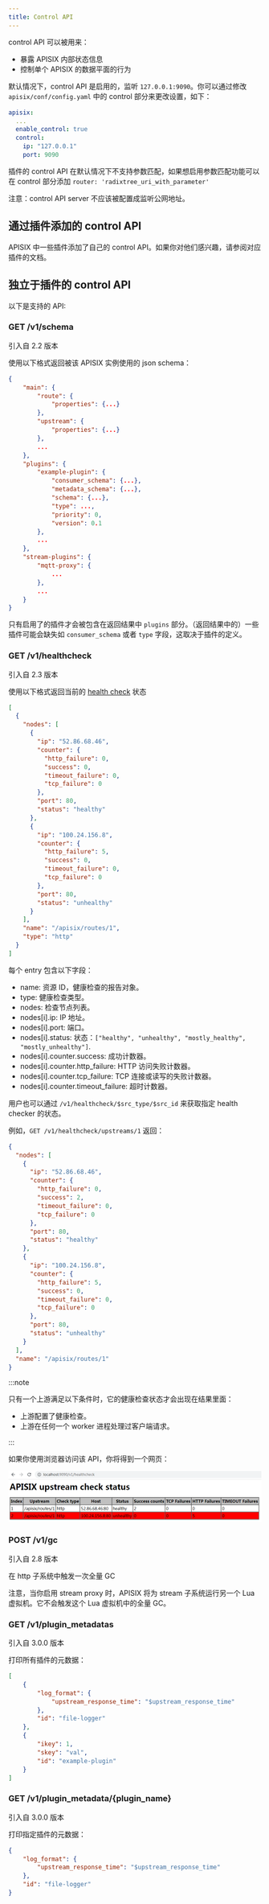 ```yaml
---
title: Control API
---
```


<!--
#
# Licensed to the Apache Software Foundation (ASF) under one or more
# contributor license agreements.  See the NOTICE file distributed with
# this work for additional information regarding copyright ownership.
# The ASF licenses this file to You under the Apache License, Version 2.0
# (the "License"); you may not use this file except in compliance with
# the License.  You may obtain a copy of the License at
#
#     http://www.apache.org/licenses/LICENSE-2.0
#
# Unless required by applicable law or agreed to in writing, software
# distributed under the License is distributed on an "AS IS" BASIS,
# WITHOUT WARRANTIES OR CONDITIONS OF ANY KIND, either express or implied.
# See the License for the specific language governing permissions and
# limitations under the License.
#
-->

control API 可以被用来：

* 暴露 APISIX 内部状态信息
* 控制单个 APISIX 的数据平面的行为

默认情况下，control API 是启用的，监听 `127.0.0.1:9090`。你可以通过修改 `apisix/conf/config.yaml` 中的 control 部分来更改设置，如下：

```yaml
apisix:
  ...
  enable_control: true
  control:
    ip: "127.0.0.1"
    port: 9090
```

插件的 control API 在默认情况下不支持参数匹配，如果想启用参数匹配功能可以在 control 部分添加 `router: 'radixtree_uri_with_parameter'`

注意：control API server 不应该被配置成监听公网地址。

## 通过插件添加的 control API

APISIX 中一些插件添加了自己的 control API。如果你对他们感兴趣，请参阅对应插件的文档。

## 独立于插件的 control API

以下是支持的 API:

### GET /v1/schema

引入自 2.2 版本

使用以下格式返回被该 APISIX 实例使用的 json schema：

```json
{
    "main": {
        "route": {
            "properties": {...}
        },
        "upstream": {
            "properties": {...}
        },
        ...
    },
    "plugins": {
        "example-plugin": {
            "consumer_schema": {...},
            "metadata_schema": {...},
            "schema": {...},
            "type": ...,
            "priority": 0,
            "version": 0.1
        },
        ...
    },
    "stream-plugins": {
        "mqtt-proxy": {
            ...
        },
        ...
    }
}
```

只有启用了的插件才会被包含在返回结果中 `plugins` 部分。（返回结果中的）一些插件可能会缺失如 `consumer_schema` 或者 `type` 字段，这取决于插件的定义。

### GET /v1/healthcheck

引入自 2.3 版本

使用以下格式返回当前的 [health check](./tutorials/health-check.md) 状态

```json
[
  {
    "nodes": [
      {
        "ip": "52.86.68.46",
        "counter": {
          "http_failure": 0,
          "success": 0,
          "timeout_failure": 0,
          "tcp_failure": 0
        },
        "port": 80,
        "status": "healthy"
      },
      {
        "ip": "100.24.156.8",
        "counter": {
          "http_failure": 5,
          "success": 0,
          "timeout_failure": 0,
          "tcp_failure": 0
        },
        "port": 80,
        "status": "unhealthy"
      }
    ],
    "name": "/apisix/routes/1",
    "type": "http"
  }
]

```

每个 entry 包含以下字段：

* name: 资源 ID，健康检查的报告对象。
* type: 健康检查类型。
* nodes: 检查节点列表。
* nodes[i].ip: IP 地址。
* nodes[i].port: 端口。
* nodes[i].status: 状态：`["healthy", "unhealthy", "mostly_healthy", "mostly_unhealthy"]`.
* nodes[i].counter.success: 成功计数器。
* nodes[i].counter.http_failure: HTTP 访问失败计数器。
* nodes[i].counter.tcp_failure: TCP 连接或读写的失败计数器。
* nodes[i].counter.timeout_failure: 超时计数器。

用户也可以通过 `/v1/healthcheck/$src_type/$src_id` 来获取指定 health checker 的状态。

例如，`GET /v1/healthcheck/upstreams/1` 返回：

```json
{
  "nodes": [
    {
      "ip": "52.86.68.46",
      "counter": {
        "http_failure": 0,
        "success": 2,
        "timeout_failure": 0,
        "tcp_failure": 0
      },
      "port": 80,
      "status": "healthy"
    },
    {
      "ip": "100.24.156.8",
      "counter": {
        "http_failure": 5,
        "success": 0,
        "timeout_failure": 0,
        "tcp_failure": 0
      },
      "port": 80,
      "status": "unhealthy"
    }
  ],
  "name": "/apisix/routes/1"
}

```

:::note

只有一个上游满足以下条件时，它的健康检查状态才会出现在结果里面：

* 上游配置了健康检查。
* 上游在任何一个 worker 进程处理过客户端请求。

:::

如果你使用浏览器访问该 API，你将得到一个网页：

![Health Check Status Page](https://raw.githubusercontent.com/apache/apisix/master/docs/assets/images/health_check_status_page.png)

### POST /v1/gc

引入自 2.8 版本

在 http 子系统中触发一次全量 GC

注意，当你启用 stream proxy 时，APISIX 将为 stream 子系统运行另一个 Lua 虚拟机。它不会触发这个 Lua 虚拟机中的全量 GC。

### GET /v1/plugin_metadatas

引入自 3.0.0 版本

打印所有插件的元数据：

```json
[
    {
        "log_format": {
            "upstream_response_time": "$upstream_response_time"
        },
        "id": "file-logger"
    },
    {
        "ikey": 1,
        "skey": "val",
        "id": "example-plugin"
    }
]
```

### GET /v1/plugin_metadata/{plugin_name}

引入自 3.0.0 版本

打印指定插件的元数据：

```json
{
    "log_format": {
        "upstream_response_time": "$upstream_response_time"
    },
    "id": "file-logger"
}
```
